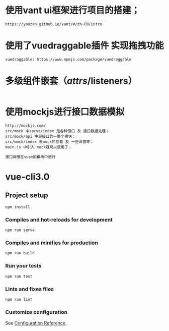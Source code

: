 # 使用vant ui框架进行项目的搭建；
```
https://youzan.github.io/vant/#/zh-CN/intro
```
# 使用了vuedraggable插件 实现拖拽功能
```
vuedraggable: https://www.npmjs.com/package/vuedraggable
```
# 多级组件嵌套（$attrs/$listeners）
```

```
# 使用mockjs进行接口数据模拟
```
http://mockjs.com/
src/mock 中serve/index 是各种借口 及 接口数据处理；
src/mock/api 中是接口的一整个模块；
src/mock/index 是mock的挂载 及 一些设置等；
main.js 中引入 mock就可以使用了；

接口调用在vuex的模块中进行
```

# vue-cli3.0

## Project setup
```
npm install
```

### Compiles and hot-reloads for development
```
npm run serve
```

### Compiles and minifies for production
```
npm run build
```

### Run your tests
```
npm run test
```

### Lints and fixes files
```
npm run lint
```

### Customize configuration
See [Configuration Reference](https://cli.vuejs.org/config/).
